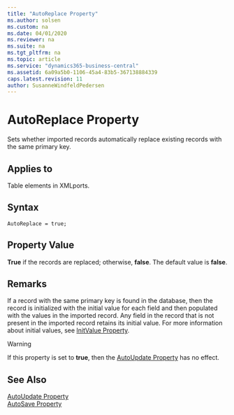 ```yaml
---
title: "AutoReplace Property"
ms.author: solsen
ms.custom: na
ms.date: 04/01/2020
ms.reviewer: na
ms.suite: na
ms.tgt_pltfrm: na
ms.topic: article
ms.service: "dynamics365-business-central"
ms.assetid: 6a09a5b0-1106-45a4-83b5-367138884339
caps.latest.revision: 11
author: SusanneWindfeldPedersen
---
```


# AutoReplace Property
Sets whether imported records automatically replace existing records with the same primary key.  
  
## Applies to  
 Table elements in XMLports.  

## Syntax
```
AutoReplace = true;
```
  
## Property Value 
 **True** if the records are replaced; otherwise, **false**. The default value is **false**.  
  
## Remarks
 If a record with the same primary key is found in the database, then the record is initialized with the initial value for each field and then populated with the values in the imported record. Any field in the record that is not present in the imported record retains its initial value. For more information about initial values, see [InitValue Property](devenv-initvalue-property.md).  
  
> [!WARNING]  
>  If this property is set to **true**, then the [AutoUpdate Property](devenv-autoupdate-property.md) has no effect.  
  
## See Also  
 [AutoUpdate Property](devenv-autoupdate-property.md)   
 [AutoSave Property](devenv-autoSave-property.md)